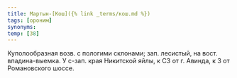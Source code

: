 ```yaml
---
title: Мартын-[Кош]({% link _terms/кош.md %})
tags: [ороним]
synonyms:
temp: [З8]
---
```


Куполообразная возв. с пологими склонами; зап. лесистый, на вост.
впадина-выемка. У с-зап. края Никитской яйлы, к СЗ от г. Авинда, к З от
Романовского шоссе.

